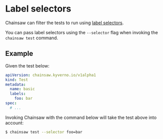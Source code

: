 # Label selectors

Chainsaw can filter the tests to run using [label selectors](https://kubernetes.io/docs/concepts/overview/working-with-objects/labels/#label-selectors).

You can pass label selectors using the `--selector` flag when invoking the `chainsaw test` command.

## Example

Given the test below:

```yaml
apiVersion: chainsaw.kyverno.io/v1alpha1
kind: Test
metadata:
  name: basic
  labels:
    foo: bar
spec:
  # ...
```

Invoking Chainsaw with the command below will take the test above into account:

```bash
$ chainsaw test --selector foo=bar
```
